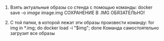1. Взять актуальные образы со стенда с помощью команды:
		docker save -o *image* image.img
		СОХРАНЕНИЕ В .IMG ОБЯЗАТЕЛЬНО!

2. С той папки, в которой лежат эти образы произвести команду:
		for img in \*.img; do docker load -i "$img"; done
		Команда самостоятельно загрузит все образы